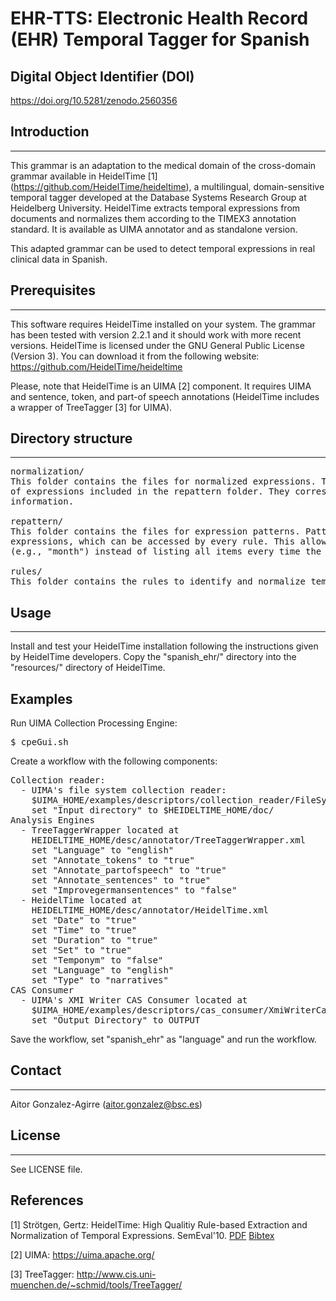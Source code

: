 # EHR-TTS: Electronic Health Record (EHR) Temporal Tagger for Spanish

## Digital Object Identifier (DOI)

https://doi.org/10.5281/zenodo.2560356



## Introduction
------------

This grammar is an adaptation to the medical domain of the cross-domain grammar available
in HeidelTime [1] (https://github.com/HeidelTime/heideltime), a multilingual, domain-sensitive 
temporal tagger developed at the Database Systems Research Group at Heidelberg University. 
HeidelTime extracts temporal expressions from documents and normalizes them according to the TIMEX3 
annotation standard. It is available as UIMA annotator and as standalone version. 

This adapted grammar can be used to detect temporal expressions in real clinical data in Spanish.


## Prerequisites
-------------

This software requires HeidelTime installed on your system. The grammar has been tested with version 
2.2.1 and it should work with more recent versions. HeidelTime is licensed  under the GNU General Public 
License (Version 3). You can download it from the following website: 
https://github.com/HeidelTime/heideltime


Please, note that HeidelTime is an UIMA [2] component. It requires UIMA and sentence, token, 
and part-of speech annotations (HeidelTime includes a wrapper of TreeTagger [3] for UIMA).


## Directory structure
-------------------

<pre>
normalization/
This folder contains the files for normalized expressions. These files contain normalized values 
of expressions included in the repattern folder. They correspond to the ISO format for temporal 
information.

repattern/
This folder contains the files for expression patterns. Patterns are used to create regular 
expressions, which can be accessed by every rule. This allows to use category names 
(e.g., "month") instead of listing all items every time the category is needed in a rule.

rules/
This folder contains the rules to identify and normalize temporal expressions.
</pre> 


## Usage
-----

Install and test your HeidelTime installation following the instructions given by HeidelTime
developers. Copy the "spanish_ehr/" directory into the "resources/" directory of HeidelTime. 


## Examples

Run UIMA Collection Processing Engine:

<pre>
$ cpeGui.sh
</pre>

Create a workflow with the following components:

<pre>
Collection reader:
  - UIMA's file system collection reader:
    $UIMA_HOME/examples/descriptors/collection_reader/FileSystemCollectionReader.xml
    set "Input directory" to $HEIDELTIME_HOME/doc/
Analysis Engines
  - TreeTaggerWrapper located at
    HEIDELTIME_HOME/desc/annotator/TreeTaggerWrapper.xml
    set "Language" to "english"
    set "Annotate_tokens" to "true"
    set "Annotate_partofspeech" to "true"
    set "Annotate_sentences" to "true"
    set "Improvegermansentences" to "false"
  - HeidelTime located at
    HEIDELTIME_HOME/desc/annotator/HeidelTime.xml
    set "Date" to "true"
    set "Time" to "true"
    set "Duration" to "true"
    set "Set" to "true"
    set "Temponym" to "false"
    set "Language" to "english"
    set "Type" to "narratives"
CAS Consumer
  - UIMA's XMI Writer CAS Consumer located at
    $UIMA_HOME/examples/descriptors/cas_consumer/XmiWriterCasConsumer.xml
    set "Output Directory" to OUTPUT
</pre>


Save the workflow, set "spanish_ehr" as "language" and run the workflow.



## Contact
------

Aitor Gonzalez-Agirre (aitor.gonzalez@bsc.es)


## License
-------

See LICENSE file.

## References

[1] Strötgen, Gertz: HeidelTime: High Qualitiy Rule-based Extraction and Normalization of Temporal Expressions. SemEval'10. [PDF](http://www.newdesign.aclweb.org/anthology/S/S10/S10-1071.pdf)  [Bibtex](http://dbs.ifi.uni-heidelberg.de/fileadmin/Team/jannik/publications/stroetgen_bib.html#SEMEVAL2010)

[2] UIMA: https://uima.apache.org/

[3] TreeTagger: http://www.cis.uni-muenchen.de/~schmid/tools/TreeTagger/
